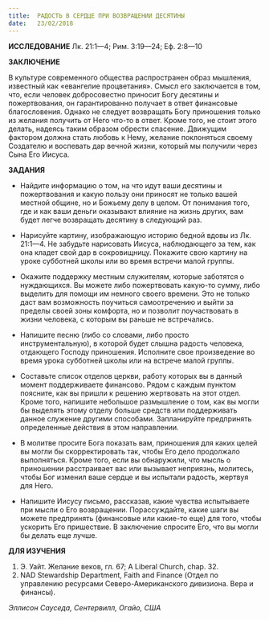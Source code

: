 ```yaml
---
title:  РАДОСТЬ В СЕРДЦЕ ПРИ ВОЗВРАЩЕНИИ ДЕСЯТИНЫ
date:   23/02/2018
---
```


**ИССЛЕДОВАНИЕ** Лк. 21:1—4; Рим. 3:19—24; Еф. 2:8—10

**ЗАКЛЮЧЕНИЕ**

В культуре современного общества распространен образ мышления, известный как «евангелие процветания». Смысл его заключается в том, что, если человек добросовестно приносит Богу десятины и пожертвования, он гарантированно получает в ответ финансовые благословения. Однако не следует возвращать Богу приношения только из желания получить от Него что-то в ответ. Кроме того, не стоит этого делать, надеясь таким образом обрести спасение. Движущим фактором должна стать любовь к Нему, желание поклоняться своему Создателю и воспевать дар вечной жизни, который мы получили через Сына Его Иисуса.

**ЗАДАНИЯ**

- Найдите информацию о том, на что идут ваши десятины и пожертвования и какую пользу они приносят не только вашей местной общине, но и Божьему делу в целом. От понимания того, где и как ваши деньги оказывают влияние на жизнь других, вам будет легче возвращать десятину в следующий раз.

- Нарисуйте картину, изображающую историю бедной вдовы из Лк. 21:1—4. Не забудьте нарисовать Иисуса, наблюдающего за тем, как она кладет свой дар в сокровищницу. Покажите свою картину на уроке субботней школы или во время встречи малой группы.

- Окажите поддержку местным служителям, которые заботятся о нуждающихся. Вы можете либо пожертвовать какую-то сумму, либо выделить для помощи им немного своего времени. Это не только даст вам возможность поучиться самоотречению и выйти за пределы своей зоны комфорта, но и позволит поучаствовать в жизни человека, с которым вы раньше не встречались.

- Напишите песню (либо со словами, либо просто инструментальную), в которой будет слышна радость человека, отдающего Господу приношения. Исполните свое произведение во время урока субботней школы или на встрече малой группы.

- Составьте список отделов церкви, работу которых вы в данный момент поддерживаете финансово. Рядом с каждым пунктом поясните, как вы пришли к решению жертвовать на этот отдел. Кроме того, напишите небольшое размышление о том, как вы могли бы выделять этому отделу больше средств или поддерживать данное служение другими способами. Запланируйте предпринять определенные действия в этом направлении.

- В молитве просите Бога показать вам, приношения для каких целей вы могли бы скорректировать так, чтобы Его дело продолжало выполняться. Кроме того, если вы обнаружили, что мысль о приношении расстраивает вас или вызывает неприязнь, молитесь, чтобы Бог изменил ваше сердце и вы испытали радость, жертвуя для Него.

- Напишите Иисусу письмо, рассказав, какие чувства испытываете при мысли о Его возвращении. Порассуждайте, какие шаги вы можете предпринять (финансовые или какие-то еще) для того, чтобы ускорить Его пришествие. В заключение спросите Его, что вы могли бы делать еще лучше.

**ДЛЯ ИЗУЧЕНИЯ**

1. Э. Уайт. Желание веков, гл. 67; A Liberal Church, chap. 32.
2. NAD Stewardship Department, Faith and Finance (Отдел по управлению ресурсами Северо-Американского дивизиона. Вера и финансы).

_Эллисон Сауседа, Сентервилл, Огайо, США_